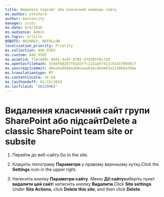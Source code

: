 ```yaml
---
title: Видалити підсайт або класичний команди сайту
ms.author: stevhord
author: bentoncity
manager: scotv
ms.date: 8/6/2018
ms.audience: Admin
ms.topic: article
ROBOTS: NOINDEX, NOFOLLOW
localization_priority: Priority
ms.collection: Adm_O365
ms.custom: Adm_O365
ms.assetid: f2ec4d9c-4841-4c8f-8f85-574395f8c728
ms.openlocfilehash: 5366f68267f81d5f7c115aa5f411c9141f00d9c7
ms.sourcegitcommit: d6ea5e9458a2b8ceaab3ac4bd483e1130b9a398a
ms.translationtype: MT
ms.contentlocale: uk-UA
ms.lasthandoff: 01/15/2019
ms.locfileid: "28319962"
---
```

# <a name="delete-a-classic-sharepoint-team-site-or-subsite"></a><span data-ttu-id="f3d8b-102">Видалення класичний сайт групи SharePoint або підсайт</span><span class="sxs-lookup"><span data-stu-id="f3d8b-102">Delete a classic SharePoint team site or subsite</span></span>

1. <span data-ttu-id="f3d8b-103">Перейти до веб-сайту.</span><span class="sxs-lookup"><span data-stu-id="f3d8b-103">Go to the site.</span></span>
    
2. <span data-ttu-id="f3d8b-104">Клацніть піктограму **Параметри** у правому верхньому кутку.</span><span class="sxs-lookup"><span data-stu-id="f3d8b-104">Click the **Settings** icon in the upper right.</span></span> 
    
3. <span data-ttu-id="f3d8b-p101">Натисніть кнопку **Параметри сайту**. Меню **Дії сайту**виберіть пункт **видалити цей сайт**і натисніть кнопку **Видалити**.</span><span class="sxs-lookup"><span data-stu-id="f3d8b-p101">Click **Site settings**. Under **Site Actions**, click **Delete this site**, and then click **Delete**.</span></span>
    

